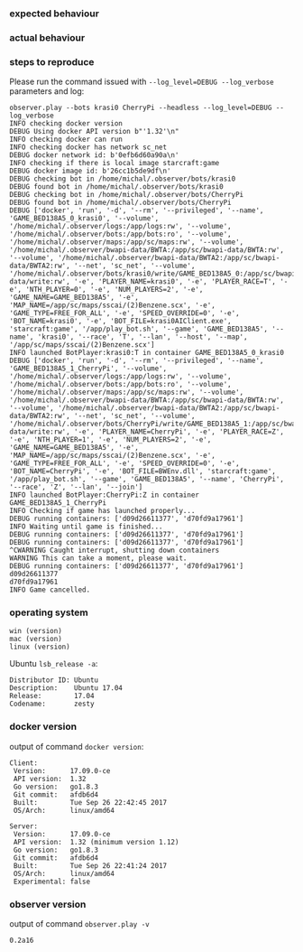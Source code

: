### expected behaviour

### actual behaviour

### steps to reproduce

Please run the command issued with  `--log_level=DEBUG --log_verbose` parameters and log:

    observer.play --bots krasi0 CherryPi --headless --log_level=DEBUG --log_verbose
    INFO checking docker version
    DEBUG Using docker API version b"'1.32'\n"
    INFO checking docker can run
    INFO checking docker has network sc_net
    DEBUG docker network id: b'0efb6d60a90a\n'
    INFO checking if there is local image starcraft:game
    DEBUG docker image id: b'26cc1b5de9df\n'
    DEBUG checking bot in /home/michal/.observer/bots/krasi0
    DEBUG found bot in /home/michal/.observer/bots/krasi0
    DEBUG checking bot in /home/michal/.observer/bots/CherryPi
    DEBUG found bot in /home/michal/.observer/bots/CherryPi
    DEBUG ['docker', 'run', '-d', '--rm', '--privileged', '--name', 'GAME_BED138A5_0_krasi0', '--volume', '/home/michal/.observer/logs:/app/logs:rw', '--volume', '/home/michal/.observer/bots:/app/bots:ro', '--volume', '/home/michal/.observer/maps:/app/sc/maps:rw', '--volume', '/home/michal/.observer/bwapi-data/BWTA:/app/sc/bwapi-data/BWTA:rw', '--volume', '/home/michal/.observer/bwapi-data/BWTA2:/app/sc/bwapi-data/BWTA2:rw', '--net', 'sc_net', '--volume', '/home/michal/.observer/bots/krasi0/write/GAME_BED138A5_0:/app/sc/bwapi-data/write:rw', '-e', 'PLAYER_NAME=krasi0', '-e', 'PLAYER_RACE=T', '-e', 'NTH_PLAYER=0', '-e', 'NUM_PLAYERS=2', '-e', 'GAME_NAME=GAME_BED138A5', '-e', 'MAP_NAME=/app/sc/maps/sscai/(2)Benzene.scx', '-e', 'GAME_TYPE=FREE_FOR_ALL', '-e', 'SPEED_OVERRIDE=0', '-e', 'BOT_NAME=krasi0', '-e', 'BOT_FILE=krasi0AIClient.exe', 'starcraft:game', '/app/play_bot.sh', '--game', 'GAME_BED138A5', '--name', 'krasi0', '--race', 'T', '--lan', '--host', '--map', '/app/sc/maps/sscai/(2)Benzene.scx']
    INFO launched BotPlayer:krasi0:T in container GAME_BED138A5_0_krasi0
    DEBUG ['docker', 'run', '-d', '--rm', '--privileged', '--name', 'GAME_BED138A5_1_CherryPi', '--volume', '/home/michal/.observer/logs:/app/logs:rw', '--volume', '/home/michal/.observer/bots:/app/bots:ro', '--volume', '/home/michal/.observer/maps:/app/sc/maps:rw', '--volume', '/home/michal/.observer/bwapi-data/BWTA:/app/sc/bwapi-data/BWTA:rw', '--volume', '/home/michal/.observer/bwapi-data/BWTA2:/app/sc/bwapi-data/BWTA2:rw', '--net', 'sc_net', '--volume', '/home/michal/.observer/bots/CherryPi/write/GAME_BED138A5_1:/app/sc/bwapi-data/write:rw', '-e', 'PLAYER_NAME=CherryPi', '-e', 'PLAYER_RACE=Z', '-e', 'NTH_PLAYER=1', '-e', 'NUM_PLAYERS=2', '-e', 'GAME_NAME=GAME_BED138A5', '-e', 'MAP_NAME=/app/sc/maps/sscai/(2)Benzene.scx', '-e', 'GAME_TYPE=FREE_FOR_ALL', '-e', 'SPEED_OVERRIDE=0', '-e', 'BOT_NAME=CherryPi', '-e', 'BOT_FILE=BWEnv.dll', 'starcraft:game', '/app/play_bot.sh', '--game', 'GAME_BED138A5', '--name', 'CherryPi', '--race', 'Z', '--lan', '--join']
    INFO launched BotPlayer:CherryPi:Z in container GAME_BED138A5_1_CherryPi
    INFO Checking if game has launched properly...
    DEBUG running containers: ['d09d26611377', 'd70fd9a17961']
    INFO Waiting until game is finished...
    DEBUG running containers: ['d09d26611377', 'd70fd9a17961']
    DEBUG running containers: ['d09d26611377', 'd70fd9a17961']
    ^CWARNING Caught interrupt, shutting down containers
    WARNING This can take a moment, please wait.
    DEBUG running containers: ['d09d26611377', 'd70fd9a17961']
    d09d26611377
    d70fd9a17961
    INFO Game cancelled.

### operating system

    win (version)
    mac (version)
    linux (version)

Ubuntu `lsb_release -a`:

    Distributor ID: Ubuntu
    Description:    Ubuntu 17.04
    Release:        17.04
    Codename:       zesty

### docker version

output of command `docker version`:

    Client:
     Version:      17.09.0-ce
     API version:  1.32
     Go version:   go1.8.3
     Git commit:   afdb6d4
     Built:        Tue Sep 26 22:42:45 2017
     OS/Arch:      linux/amd64

    Server:
     Version:      17.09.0-ce
     API version:  1.32 (minimum version 1.12)
     Go version:   go1.8.3
     Git commit:   afdb6d4
     Built:        Tue Sep 26 22:41:24 2017
     OS/Arch:      linux/amd64
     Experimental: false

### observer version

output of command `observer.play -v`

    0.2a16


